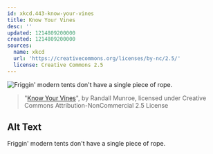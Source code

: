 ```yaml
---
id: xkcd.443-know-your-vines
title: Know Your Vines
desc: ''
updated: 1214809200000
created: 1214809200000
sources:
  name: xkcd
  url: 'https://creativecommons.org/licenses/by-nc/2.5/'
  license: Creative Commons 2.5
---
```

![Friggin' modern tents don't have a single piece of rope.](https://imgs.xkcd.com/comics/know_your_vines.png)
> "[Know Your Vines](https://xkcd.com/443/)", by Randall Munroe, licensed under Creative Commons Attribution-NonCommercial 2.5 License

## Alt Text
Friggin' modern tents don't have a single piece of rope.
